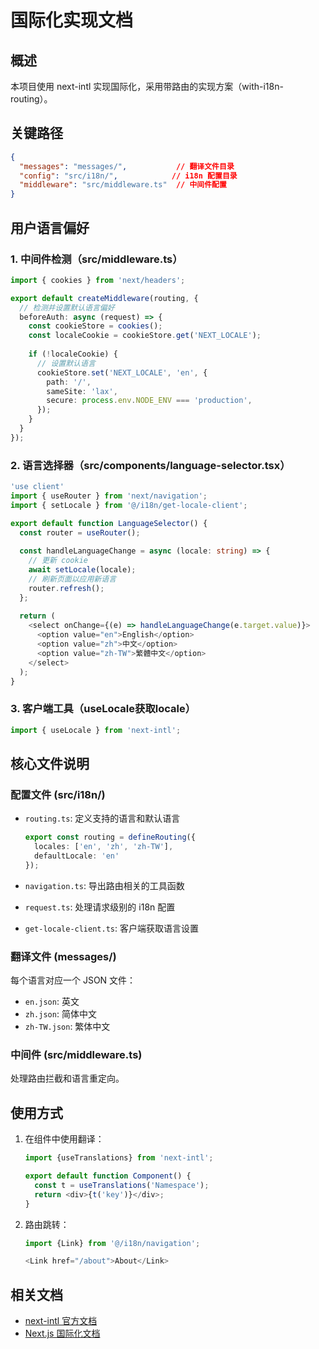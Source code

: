 # 国际化实现文档

## 概述

本项目使用 next-intl 实现国际化，采用带路由的实现方案（with-i18n-routing）。

## 关键路径

```json
{
  "messages": "messages/",           // 翻译文件目录
  "config": "src/i18n/",            // i18n 配置目录
  "middleware": "src/middleware.ts"  // 中间件配置
}
```

## 用户语言偏好

### 1. 中间件检测（src/middleware.ts）

```typescript
import { cookies } from 'next/headers';

export default createMiddleware(routing, {
  // 检测并设置默认语言偏好
  beforeAuth: async (request) => {
    const cookieStore = cookies();
    const localeCookie = cookieStore.get('NEXT_LOCALE');
    
    if (!localeCookie) {
      // 设置默认语言
      cookieStore.set('NEXT_LOCALE', 'en', {
        path: '/',
        sameSite: 'lax',
        secure: process.env.NODE_ENV === 'production',
      });
    }
  }
});
```

### 2. 语言选择器（src/components/language-selector.tsx）

```typescript
'use client'
import { useRouter } from 'next/navigation';
import { setLocale } from '@/i18n/get-locale-client';

export default function LanguageSelector() {
  const router = useRouter();
  
  const handleLanguageChange = async (locale: string) => {
    // 更新 cookie
    await setLocale(locale);
    // 刷新页面以应用新语言
    router.refresh();
  };
  
  return (
    <select onChange={(e) => handleLanguageChange(e.target.value)}>
      <option value="en">English</option>
      <option value="zh">中文</option>
      <option value="zh-TW">繁體中文</option>
    </select>
  );
}
```

### 3. 客户端工具（useLocale获取locale）

```typescript
import { useLocale } from 'next-intl';

```

## 核心文件说明

### 配置文件 (src/i18n/)

- `routing.ts`: 定义支持的语言和默认语言
  ```typescript
  export const routing = defineRouting({
    locales: ['en', 'zh', 'zh-TW'],
    defaultLocale: 'en'
  });
  ```

- `navigation.ts`: 导出路由相关的工具函数
- `request.ts`: 处理请求级别的 i18n 配置
- `get-locale-client.ts`: 客户端获取语言设置

### 翻译文件 (messages/)

每个语言对应一个 JSON 文件：
- `en.json`: 英文
- `zh.json`: 简体中文
- `zh-TW.json`: 繁体中文

### 中间件 (src/middleware.ts)

处理路由拦截和语言重定向。

## 使用方式

1. 在组件中使用翻译：
   ```typescript
   import {useTranslations} from 'next-intl';
   
   export default function Component() {
     const t = useTranslations('Namespace');
     return <div>{t('key')}</div>;
   }
   ```

2. 路由跳转：
   ```typescript
   import {Link} from '@/i18n/navigation';
   
   <Link href="/about">About</Link>
   ```

## 相关文档

- [next-intl 官方文档](https://next-intl.dev/docs/getting-started/app-router/with-i18n-routing)
- [Next.js 国际化文档](https://nextjs.org/docs/app/building-your-application/routing/internationalization)